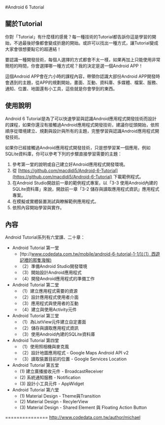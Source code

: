 #Android 6 Tutorial

## 關於Tutorial

你對「Tutorial」有什麼樣的感覺？每一種技術的Tutorial都告訴你這是學習的開始，不過最後好像都會變成折磨的開始。或許可以找出一種方式，讓Tutorial變成大家會很想要點它的超連結！

要認識一種開發技術，每個人選擇的方式都會不太一樣，如果再加上只能使用非常簡短的時間，你會選擇哪一種方式呢？我的決定是選一個Android APP！

這個Android APP會在六小時的課程內容，帶領你認識大部份Android  APP開發時會遇到的主題，從APP的規劃開始，畫面、互動、資料庫、多媒體、檔案、服務、通知、位置、地圖還有小工具，這些就是你會學到的東西。

## 使用說明

Android 6 Tutorial是為了可以快速學習與認識Android應用程式開發技術而設計的課程，如果你還沒有接觸過Android應用程式開發技術，建議你從頭開始，依照順序從環境建立、規劃與設計與所有的主題，完整學習與認識Android應用程式開發技術。

如果你已經接觸過Android應用程式開發技術，只是想學習某一個應用，例如SQLite資料庫，你可以參考下列的步驟直接學習需要的主題：

1. 參考第一堂的說明或自己建立好Android應用程式開發環境。
2. 從 [https://github.com/macdidi5/Android-6-Tutorial](https://github.com/macdidi5/Android-6-Tutorial) 下載範例程式。
3. 在Android Studio開啟前一章的範例程式專案，以「3-3 使用Android內建的SQLite資料庫」來說，開啟前一章「3-2 儲存與讀取應用程式資訊」應用程式專案。
4. 在模擬或實體裝置測試與瞭解範例應用程式。
5. 依照內容開始學習與實作。

## 內容

Android Tutorial系列有六堂課、二十章：

*	Android Tutorial 第一堂
	*	[ttp://www.codedata.com.tw/mobile/android-6-tutorial-1-1/](（1）西遊記裡的那隻潑猴)
	*	（2）準備Android Studio開發環境
	*	（3）開始設計Android應用程式
	*	（4）開發Android應用程式的準備工作
*	Android Tutorial 第二堂
	*	（1）建立應用程式需要的資源
	*	（2）設計應用程式使用者介面
	*	（3）應用程式與使用者的互動
	*	（4）建立與使用Activity元件
*	Android Tutorial 第三堂
	*	（1）為ListView元件建立自定畫面
	*	（2）儲存與讀取應用程式資訊
	*	（3）使用Android內建的SQLite資料庫
*	Android Tutorial 第四堂
	*	（1）使用照相機與麥克風
	*	（2）設計地圖應用程式 - Google Maps Android API v2
	*	（3）讀取裝置目前的位置 - Google Services Location
*	Android Tutorial 第五堂
	*	(1) 建立廣播接收元件 - BroadcastReceiver
	*	(2) 系統通知服務 - Notification
	*	(3) 設計小工具元件 - AppWidget
*	Android Tutorial 第六堂
	*	(1) Material Design - Theme與Transition
	*	(2) Material Design - RecylerView
	*	(3) Material Design - Shared Element 與 Floating Action Button

===============
http://www.codedata.com.tw/author/michael
